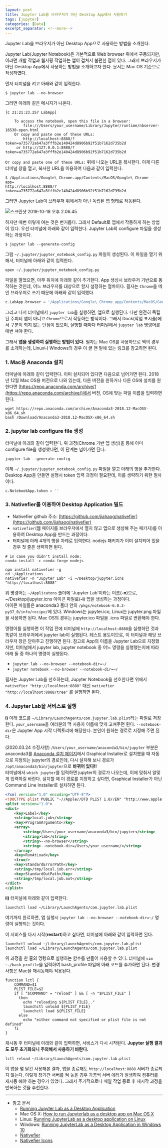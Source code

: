 ```yaml
---
layout: post
title: Jupyter Lab을 브라우저가 아닌 Desktop App에서 사용하기
tags: [jupyter]
categories: [Data]
excerpt_separator: <!--more-->
---
```

Jupyter Lab을 브라우저가 아닌 Desktop App으로 사용하는 방법을 소개한다.<!--more-->

Jupyter Lab(Jupyter Notebook)은 기본적으로 Web browser 위에서 구동되지만, 이러면 개발 작업과 웹서핑 작업하는 앱이 겹쳐서 불편한 점이 있다. 그래서 브라우저가 아닌 Desktop App에서 사용하는 방법을 소개하고자 한다. 문서는 Mac OS 기준으로 작성하였다.

먼저 터미널을 켜고 아래와 같이 입력한다.
```
$ jupyter lab --no-browser
```

그러면 아래와 같은 메시지가 나온다.
```
[C 21:21:23.257 LabApp]

    To access the notebook, open this file in a browser:
        file:///Users/your_username/Library/Jupyter/runtime/nbserver-16530-open.html
    Or copy and paste one of these URLs:
        http://localhost:8888/?token=a735772a647a3fffb2e140424d8906b92f51b7162d735b2d
     or http://127.0.0.1:8888/?token=a735772a647a3fffb2e140424d8906b92f51b7162d735b2d
```

`Or copy and paste one of these URLs:` 뒤에 나오는 URL을 복사한다.
이제 다른 터미널 창을 열고, 복사한 URL을 이용하여 다음과 같이 입력한다.

```
$ /Applications/Google\ Chrome.app/Contents/MacOS/Google\ Chrome --app=
http://localhost:8888/?token=a735772a647a3fffb2e140424d8906b92f51b7162d735b2d
```

그러면 Jupyter Lab이 브라우저 위에서가 아닌 독립된 앱 형태로 작동된다.

![스크린샷 2019-10-18 오후 2.06.45](https://i.imgur.com/UI9hTxJ.png)

하지만 매번 이렇게 여는 것은 번거롭다. 그래서 Default로 앱에서 작동하게 하는 방법이 있다. 우선 터미널에 아래와 같이 입력한다. Jupyter Lab의 configure 파일을 생성하는 과정이다.
```
$ jupyter lab --generate-config
```

그럼 `~/.jupyter/jupyter_notebook_config.py` 파일이 생성된다. 이 파일을 열기 위해서, 터미널에 아래와 같이 입력한다.
```
open ~/.jupyter/jupyter_notebook_config.py
```

파일을 열었으면, 아무 위치에 아래와 같이 추가한다. App 생성시 브라우저 기반으로 동작하는 것인데, 어느 브라우저를 대상으로 할지 설정하는 절차이다. 필자는 `Chrome`을 메인 브라우저로 쓰기 때문에 아래와 같이 입력했다.
```python
c.LabApp.browser = '/Applications/Google\ Chrome.app/Contents/MacOS/Google\ Chrome --app=%s'
```

그리고 나서 터미널에서 `jupyter lab`을 실행하면, 앱으로 실행된다.
다만 완전히 독립된 주피터 앱이 아니고 `Chrome`으로서 작동하는 방식이다. 그래서 Dock(작업 표시줄)에서 구분이 되지 않는 단점이 있으며, 실행할 때마다 터미널에서 `jupyter lab` 명령어를 매번 쳐야 한다.

그래서 **앱을 생성하여 실행하는 방법이 있다.** 필자는 Mac OS를 사용하므로 맥의 경우를 소개하는데, Linux나 Windows의 경우 이 글 맨 밑에 있는 링크를 참고하면 된다.

### 1. Mac용 Anaconda 설치
터미널에 아래와 같이 입력한다. 이미 설치되어 있다면 다음으로 넘어가면 된다. 2018년 12월 Mac OS용 버전으로 나와 있는데, 다른 버전을 원하거나 다른 OS에 설치를 원한다면 [https://repo.anaconda.com/archive/](https://repo.anaconda.com/archive/)에서 버전, OS에 맞는 파일 이름을 입력하면 된다.

```
wget https://repo.anaconda.com/archive/Anaconda3-2018.12-MacOSX-x86_64.sh
bash /Download/Anaconda3-2018.12-MacOSX-x86_64.sh
```

### 2. jupyter lab configure file 생성
터미널에 아래와 같이 입력한다. 위 과정(Chrome 기반 앱 생성)을 통해 이미 configure file을 생성했다면, 이 단계는 넘어가면 된다.

```
jupyter-lab --generate-config
```

이제 `~/.jupyter/jupyter_notebook_config.py` 파일을 열고 아래의 행을 추가한다. Desktop App을 만들면 실행시 token 입력 과정이 필요한데, 이를 생략하기 위한 절차이다.

```python
c.NotebookApp.token = ''
```

### 3. Nativefier를 이용하여 Desktop Application 빌드
- Nativefier github 주소: [https://github.com/jiahaog/nativefier](https://github.com/jiahaog/nativefier)
- `nativefier`(웹 페이지를 브라우저에서 열지 않고 앱으로 생성해 주는 패키지)를 이용하여 Desktop App을 만드는 과정이다.
- 터미널에 아래 4개의 행을 차례로 입력한다. nodejs 패키지가 이미 설치되어 있을 경우 첫 줄은 생략하면 된다.

```
# in case you didn't install node:
conda install -c conda-forge nodejs

npm install nativefier -g
cd ~/Applications
nativefier -n "Jupyter Lab" -i ~/Desktop/jupyter.icns "http://localhost:8888"
```

위 명령어는 `~/Applicatons` 폴더에 'Jupyter Lab'이라는 이름(**-n**)으로, ~/Desktop/jupyter.icns 아이콘 파일로(**-i**) 앱을 생성하는 과정이다.<br>
아이콘 파일들은 anaconda3 폴더 안의 `/pkgs/notebook-6.0.3-py37_0/info/recipe/`에 있다. Windows는 jupyter.ico, Linux는 jupyter.png 파일을 사용하면 된다. Mac OS의 경우는 jupyter.ico 파일을 .icns 파일로 변환해야 한다.

명령어를 실행하면 이 작업 전에 터미널에 `http://localhost:8888`을 실행하던 것과 똑같이 브라우저에서 jupyter lab이 실행된다. 테스트 용도이므로, 이 터미널과 해당 브라우저 창은 닫아주고 진행하면 된다.
참고로 App의 이름을 Jupyter Lab으로 지정했지만, 터미널에서 jupyter lab, jupyter notebook 중 어느 명령을 실행했는지에 따라 아래 둘 중 하나의 명령이 실행된다.
- `jupyter lab --no-browser --notebook-dir=~/`
- `jupyter notebook --no-browser --notebook-dir=~/`

필자는 Jupyter Lab을 선호하는데, Jupyter Notebook을 선호한다면 위에서 `nativefier "http://localhost:8888"` 대신 `nativefier "http://localhost:8888/tree"` 를 실행하면 된다.

### 4. Jupyter Lab을 서비스로 실행

**i)** 아래 코드를 `~/Library/LaunchAgents/com.jupyter.lab.plist`라는 파일로 저장한다. `your_username`을 여러분의 맥 사용자 이름에 맞게 고쳐주면 된다. `--notebook-dir`은 Jupyter App 시작 디렉토리에 해당한다. 본인이 원하는 경로로 지정해 주면 된다.

(2020.03.24 수정사항) `/Users/your_username/anaconda3/bin/jupyter` 부분은 anaconda3를 [Anaconda 설치 페이지](https://www.anaconda.com/distribution/)에서 Graphical Installer로 설치했을 때 자동으로 지정되는 jupyter의 경로인데, 다시 설치해 보니 경로가 `/opt/anaconda3/bin/jupyter`으로 **바뀌어 있다!!**<br>
터미널에서 `which jupyter`를 입력하면 jupyter의 경로가 나오는데, 이에 맞춰서 알맞게 입력하길 바란다. 설치할 때 이 경로를 지정하고 싶다면, Graphical Installer가 아닌 Command Line Installer로 설치하면 된다.

```xml
<?xml version="1.0" encoding="UTF-8"?>
<!DOCTYPE plist PUBLIC "-//Apple//DTD PLIST 1.0//EN" "http://www.apple.com/DTDs/PropertyList-1.0.dtd">
<plist version="1.0">
<dict>
	<key>Label</key>
	<string>local.job</string>
	<key>ProgramArguments</key>
	<array>
		<string>/Users/your_username/anaconda3/bin/jupyter</string>
		<string>lab</string>
		<string>--no-browser</string>
		<string>--notebook-dir=/Users/your_username/</string>
	</array>
	<key>RunAtLoad</key>
	<true/>
	<key>StandardErrorPath</key>
	<string>/tmp/local.job.err</string>
	<key>StandardOutPath</key>
	<string>/tmp/local.job.out</string>
</dict>
</plist>
```

**ii)** 터미널에 아래와 같이 입력한다.
```
launchctl load ~/Library/LaunchAgents/com.jupyter.lab.plist
```
여기까지 완료하면, 앱 실행시 `jupyter lab --no-browser --notebook-dir=~/` 명령이 실행되는 것이다.

이 서비스를 다시 시작(**restart**)하고 싶다면, 터미널에 아래와 같이 입력하면 된다.
```
launchctl unload ~/Library/LaunchAgents/com.jupyter.lab.plist
launchctl load ~/Library/LaunchAgents/com.jupyter.lab.plist
```

위 과정을 한 줄의 명령으로 실행하는 함수를 만들어 사용할 수 있다. 터미널에 `vim ~./bash_profile`을 입력하여 bash_profile 파일에 아래 코드를 추가하면 된다. 변경 사항은 Mac을 재시동해야 적용된다.

```
function lctl {
    COMMAND=$1
    PLIST_FILE=$2
    if [ "$COMMAND" = "reload" ] && [ -n "$PLIST_FILE" ]
      then
        echo "reloading ${PLIST_FILE}.."
        launchctl unload ${PLIST_FILE}
        launchctl load ${PLIST_FILE}
      else
        echo "either command not specified or plist file is not defined"
    fi
}
```

재시동 후 터미널에 아래와 같이 입력하면, 서비스가 다시 시작된다. **Jupyter 실행 결과도 모두 초기화되니 주의해서 사용하기 바란다.**

```
lctl reload ~/Library/LaunchAgents/com.jupyter.lab.plist
```

이 앱을 몇 달간 사용해본 결과, 앱을 종료해도 `http://localhost:8888` 서버가 종료되지 않는다. 이렇게 장기간 서버를 켜 놓을 경우 가끔씩 서버 에러가 발생하여 컴퓨터를 재시동 해야 하는 경우가 있었다. 그래서 주기적으로나 매일 작업 종료 후 재시작 과정을 반복하는 것을 추천한다.

---
- 참고 문서
  - [Running Jupyter Lab as a Desktop Application](http://christopherroach.com/articles/jupyterlab-desktop-app/)
  - Mac OS X: [How to run Jupyterlab as a desktop app on Mac OS X](https://gist.github.com/xiaolai/697ec3ea1607994440abf574c0f017e5)
  - Linux: [Running JupyterLab as a desktop application on Linux](https://blog.aldomann.com/jupyterlab-desktop-on-linux/)
  - Windows: [Running JupyterLab as a Desktop Application in Windows 10
  ](https://stackoverflow.com/questions/51036132/running-jupyterlab-as-a-desktop-application-in-windows-10)
  - [Nativefier](https://github.com/jiahaog/nativefier/)
  - [Nativefier Icons](https://github.com/jiahaog/nativefier-icons)

